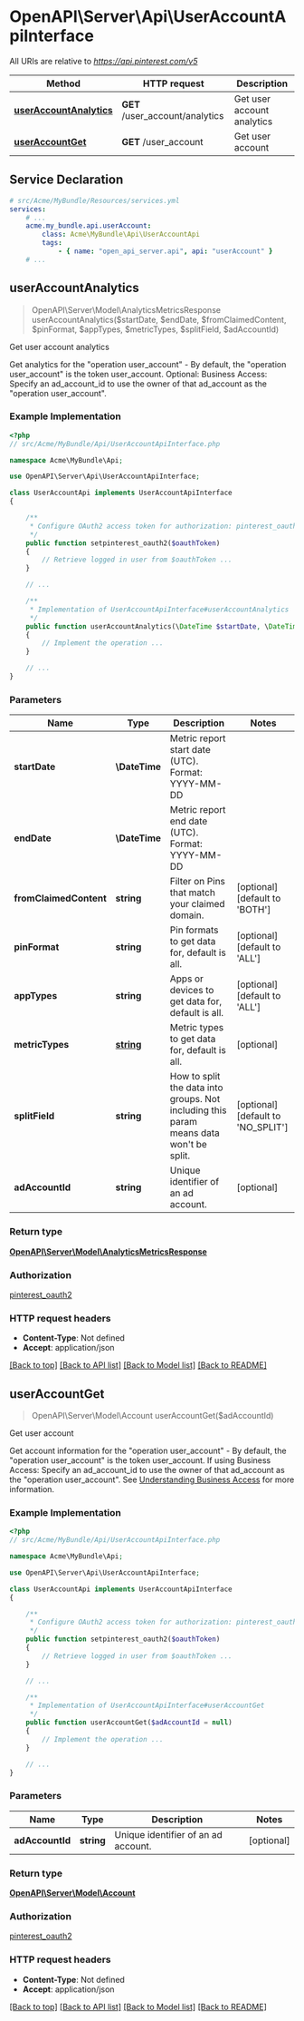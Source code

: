# OpenAPI\Server\Api\UserAccountApiInterface

All URIs are relative to *https://api.pinterest.com/v5*

Method | HTTP request | Description
------------- | ------------- | -------------
[**userAccountAnalytics**](UserAccountApiInterface.md#userAccountAnalytics) | **GET** /user_account/analytics | Get user account analytics
[**userAccountGet**](UserAccountApiInterface.md#userAccountGet) | **GET** /user_account | Get user account


## Service Declaration
```yaml
# src/Acme/MyBundle/Resources/services.yml
services:
    # ...
    acme.my_bundle.api.userAccount:
        class: Acme\MyBundle\Api\UserAccountApi
        tags:
            - { name: "open_api_server.api", api: "userAccount" }
    # ...
```

## **userAccountAnalytics**
> OpenAPI\Server\Model\AnalyticsMetricsResponse userAccountAnalytics($startDate, $endDate, $fromClaimedContent, $pinFormat, $appTypes, $metricTypes, $splitField, $adAccountId)

Get user account analytics

Get analytics for the \"operation user_account\" - By default, the \"operation user_account\" is the token user_account.  Optional: Business Access: Specify an ad_account_id to use the owner of that ad_account as the \"operation user_account\".

### Example Implementation
```php
<?php
// src/Acme/MyBundle/Api/UserAccountApiInterface.php

namespace Acme\MyBundle\Api;

use OpenAPI\Server\Api\UserAccountApiInterface;

class UserAccountApi implements UserAccountApiInterface
{

    /**
     * Configure OAuth2 access token for authorization: pinterest_oauth2
     */
    public function setpinterest_oauth2($oauthToken)
    {
        // Retrieve logged in user from $oauthToken ...
    }

    // ...

    /**
     * Implementation of UserAccountApiInterface#userAccountAnalytics
     */
    public function userAccountAnalytics(\DateTime $startDate, \DateTime $endDate, $fromClaimedContent = ''BOTH'', $pinFormat = ''ALL'', $appTypes = ''ALL'', array $metricTypes = null, $splitField = ''NO_SPLIT'', $adAccountId = null)
    {
        // Implement the operation ...
    }

    // ...
}
```

### Parameters

Name | Type | Description  | Notes
------------- | ------------- | ------------- | -------------
 **startDate** | **\DateTime**| Metric report start date (UTC). Format: YYYY-MM-DD |
 **endDate** | **\DateTime**| Metric report end date (UTC). Format: YYYY-MM-DD |
 **fromClaimedContent** | **string**| Filter on Pins that match your claimed domain. | [optional] [default to &#39;BOTH&#39;]
 **pinFormat** | **string**| Pin formats to get data for, default is all. | [optional] [default to &#39;ALL&#39;]
 **appTypes** | **string**| Apps or devices to get data for, default is all. | [optional] [default to &#39;ALL&#39;]
 **metricTypes** | [**string**](../Model/string.md)| Metric types to get data for, default is all. | [optional]
 **splitField** | **string**| How to split the data into groups. Not including this param means data won&#39;t be split. | [optional] [default to &#39;NO_SPLIT&#39;]
 **adAccountId** | **string**| Unique identifier of an ad account. | [optional]

### Return type

[**OpenAPI\Server\Model\AnalyticsMetricsResponse**](../Model/AnalyticsMetricsResponse.md)

### Authorization

[pinterest_oauth2](../../README.md#pinterest_oauth2)

### HTTP request headers

 - **Content-Type**: Not defined
 - **Accept**: application/json

[[Back to top]](#) [[Back to API list]](../../README.md#documentation-for-api-endpoints) [[Back to Model list]](../../README.md#documentation-for-models) [[Back to README]](../../README.md)

## **userAccountGet**
> OpenAPI\Server\Model\Account userAccountGet($adAccountId)

Get user account

Get account information for the \"operation user_account\" - By default, the \"operation user_account\" is the token user_account.  If using Business Access: Specify an ad_account_id to use the owner of that ad_account as the \"operation user_account\". See <a href='/docs/api/v5/#tag/Understanding-business-access'>Understanding Business Access</a> for more information.

### Example Implementation
```php
<?php
// src/Acme/MyBundle/Api/UserAccountApiInterface.php

namespace Acme\MyBundle\Api;

use OpenAPI\Server\Api\UserAccountApiInterface;

class UserAccountApi implements UserAccountApiInterface
{

    /**
     * Configure OAuth2 access token for authorization: pinterest_oauth2
     */
    public function setpinterest_oauth2($oauthToken)
    {
        // Retrieve logged in user from $oauthToken ...
    }

    // ...

    /**
     * Implementation of UserAccountApiInterface#userAccountGet
     */
    public function userAccountGet($adAccountId = null)
    {
        // Implement the operation ...
    }

    // ...
}
```

### Parameters

Name | Type | Description  | Notes
------------- | ------------- | ------------- | -------------
 **adAccountId** | **string**| Unique identifier of an ad account. | [optional]

### Return type

[**OpenAPI\Server\Model\Account**](../Model/Account.md)

### Authorization

[pinterest_oauth2](../../README.md#pinterest_oauth2)

### HTTP request headers

 - **Content-Type**: Not defined
 - **Accept**: application/json

[[Back to top]](#) [[Back to API list]](../../README.md#documentation-for-api-endpoints) [[Back to Model list]](../../README.md#documentation-for-models) [[Back to README]](../../README.md)

